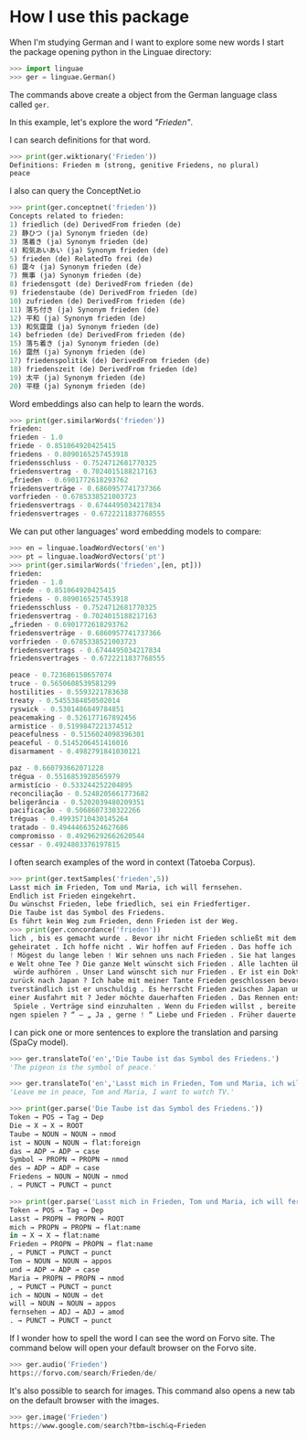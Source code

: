 # How I use this package

When I'm studying German and I want to explore some new words I start the package opening python in the Linguae directory:

```python
>>> import linguae
>>> ger = linguae.German()
```
The commands above create a object from the German language class called `ger`.

In this example, let's explore the word _"Frieden"_.

I can search definitions for that word.

```python
>>> print(ger.wiktionary('Frieden'))
Definitions: Frieden m (strong, genitive Friedens, no plural)
peace

```

I also can query the ConceptNet.io

```python
>>> print(ger.conceptnet('frieden'))
Concepts related to frieden:
1) friedlich (de) DerivedFrom frieden (de)
2) 静ひつ (ja) Synonym frieden (de)
3) 落着き (ja) Synonym frieden (de)
4) 和気あいあい (ja) Synonym frieden (de)
5) frieden (de) RelatedTo frei (de)
6) 靄々 (ja) Synonym frieden (de)
7) 無事 (ja) Synonym frieden (de)
8) friedensgott (de) DerivedFrom frieden (de)
9) friedenstaube (de) DerivedFrom frieden (de)
10) zufrieden (de) DerivedFrom frieden (de)
11) 落ち付き (ja) Synonym frieden (de)
12) 平和 (ja) Synonym frieden (de)
13) 和気靄靄 (ja) Synonym frieden (de)
14) befrieden (de) DerivedFrom frieden (de)
15) 落ち着き (ja) Synonym frieden (de)
16) 靄然 (ja) Synonym frieden (de)
17) friedenspolitik (de) DerivedFrom frieden (de)
18) friedenszeit (de) DerivedFrom frieden (de)
19) 太平 (ja) Synonym frieden (de)
20) 平穏 (ja) Synonym frieden (de) 
```

Word embeddings also can help to learn the words.

```python
>>> print(ger.similarWords('frieden'))
frieden:
frieden - 1.0
friede - 0.851064920425415
friedens - 0.8090165257453918
friedensschluss - 0.7524712681770325
friedensvertrag - 0.7024015188217163
„frieden - 0.6901772618293762
friedensverträge - 0.6860957741737366
vorfrieden - 0.6785338521003723
friedensvertrags - 0.6744495034217834
friedensvertrages - 0.6722211837768555

```

We can put other languages' word embedding models to compare:

```python
>>> en = linguae.loadWordVectors('en')
>>> pt = linguae.loadWordVectors('pt')
>>> print(ger.similarWords('frieden',[en, pt]))
frieden:
frieden - 1.0
friede - 0.851064920425415
friedens - 0.8090165257453918
friedensschluss - 0.7524712681770325
friedensvertrag - 0.7024015188217163
„frieden - 0.6901772618293762
friedensverträge - 0.6860957741737366
vorfrieden - 0.6785338521003723
friedensvertrags - 0.6744495034217834
friedensvertrages - 0.6722211837768555

peace - 0.723686158657074
truce - 0.5650608539581299
hostilities - 0.5593221783638
treaty - 0.5455384850502014
ryswick - 0.5301486849784851
peacemaking - 0.526177167892456
armistice - 0.5199847221374512
peacefulness - 0.5156024098396301
peaceful - 0.5145206451416016
disarmament - 0.4982791841030121

paz - 0.660793662071228
trégua - 0.5516853928565979
armistício - 0.533244252204895
reconciliação - 0.5248205661773682
beligerância - 0.5202039480209351
pacificação - 0.5068607330322266
tréguas - 0.49935710430145264
tratado - 0.49444663524627686
compromisso - 0.49296292662620544
cessar - 0.4924803376197815

```

I often search examples of the word in context (Tatoeba Corpus).

```python
>>> print(ger.textSamples('frieden',5))
Lasst mich in Frieden, Tom und Maria, ich will fernsehen.
Endlich ist Frieden eingekehrt.
Du wünschst Frieden, lebe friedlich, sei ein Friedfertiger.
Die Taube ist das Symbol des Friedens.
Es führt kein Weg zum Frieden, denn Frieden ist der Weg.
>>> print(ger.concordance('frieden'))
lich , bis es gemacht wurde . Bevor ihr nicht Frieden schließt mit dem , was ihr seid , werdet ihr
geheiratet . Ich hoffe nicht . Wir hoffen auf Frieden . Das hoffe ich . Er verliert nie die Hoffnun
! Mögest du lange leben ! Wir sehnen uns nach Frieden . Sie hat langes Haar . Wie lange wird es dau
e Welt ohne Tee ? Die ganze Welt wünscht sich Frieden . Alle lachten über ihn . Sie wird für alle k
 würde aufhören . Unser Land wünscht sich nur Frieden . Er ist ein Doktor und ein Universitätsprofe
zurück nach Japan ? Ich habe mit meiner Tante Frieden geschlossen bevor sie starb . Das ist ein Spr
tverständlich ist er unschuldig . Es herrscht Frieden zwischen Japan und seinen Nachbarn . Zum Beis
einer Ausfahrt mit ? Jeder möchte dauerhaften Frieden . Das Rennen entschied sich in letzter Sekund
 Spiele . Verträge sind einzuhalten . Wenn du Frieden willst , bereite dich zum Krieg . Gesprochene
ngen spielen ? “ — „ Ja , gerne ! “ Liebe und Frieden . Früher dauerte die Reise nach Amerika viele
```
I can pick one or more sentences to explore the translation and parsing (SpaCy model).

```python
>>> ger.translateTo('en','Die Taube ist das Symbol des Friedens.')
'The pigeon is the symbol of peace.'

>>> ger.translateTo('en','Lasst mich in Frieden, Tom und Maria, ich will fernsehen.')
'Leave me in peace, Tom and Maria, I want to watch TV.'
```

```python
>>> print(ger.parse('Die Taube ist das Symbol des Friedens.'))
Token → POS → Tag → Dep
Die → X → X → ROOT
Taube → NOUN → NOUN → nmod
ist → NOUN → NOUN → flat:foreign
das → ADP → ADP → case
Symbol → PROPN → PROPN → nmod
des → ADP → ADP → case
Friedens → NOUN → NOUN → nmod
. → PUNCT → PUNCT → punct

>>> print(ger.parse('Lasst mich in Frieden, Tom und Maria, ich will fernsehen.'))
Token → POS → Tag → Dep
Lasst → PROPN → PROPN → ROOT
mich → PROPN → PROPN → flat:name
in → X → X → flat:name
Frieden → PROPN → PROPN → flat:name
, → PUNCT → PUNCT → punct
Tom → NOUN → NOUN → appos
und → ADP → ADP → case
Maria → PROPN → PROPN → nmod
, → PUNCT → PUNCT → punct
ich → NOUN → NOUN → det
will → NOUN → NOUN → appos
fernsehen → ADJ → ADJ → amod
. → PUNCT → PUNCT → punct
```

If I wonder how to spell the word I can see the word on Forvo site. The command below will open your default browser on the Forvo site.

```python
>>> ger.audio('Frieden')
https://forvo.com/search/Frieden/de/
```

It's also possible to search for images. This command also opens a new tab on the default browser with the images.

```python
>>> ger.image('Frieden')
https://www.google.com/search?tbm=isch&q=Frieden
```
